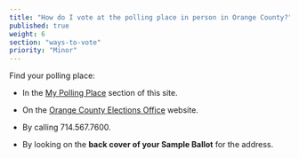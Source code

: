```yaml
---
title: "How do I vote at the polling place in person in Orange County?"
published: true
weight: 6
section: "ways-to-vote"
priority: "Minor"
---
```


Find your polling place:  

- In the [My Polling Place](#section-my-polling-place) section of this site.  

- On the [Orange County Elections Office](https://www.ocvote.com/voting/polling-place-and-sample-ballot-finder/find-your-polling-place/) website.  

- By calling 714.567.7600.  

- By looking on the **back cover of your Sample Ballot** for the address.  
